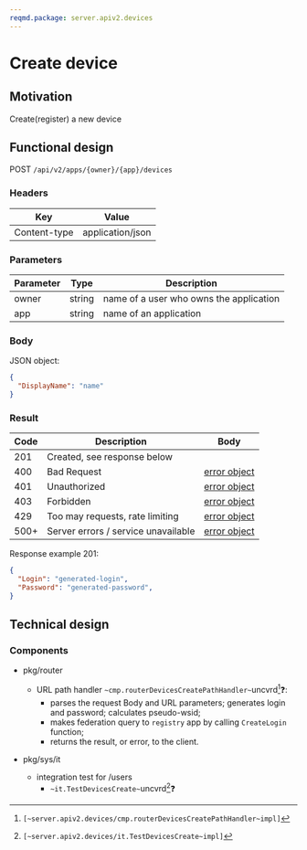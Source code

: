 ```yaml
---
reqmd.package: server.apiv2.devices
---
```


# Create device
## Motivation
Create(register) a new device
## Functional design
POST `/api/v2/apps/{owner}/{app}/devices`

### Headers
| Key | Value |
| --- | --- |
| Content-type | application/json |

### Parameters
| Parameter | Type | Description |
| --- | --- | --- |
| owner | string | name of a user who owns the application |
| app | string | name of an application |

### Body
JSON object: 
```json
{
  "DisplayName": "name"
}
```

### Result
| Code | Description | Body
| --- | --- | --- |
| 201 | Created, see response below  |
| 400 | Bad Request | [error object](conventions.md#errors) |
| 401 | Unauthorized | [error object](conventions.md#errors) |
| 403 | Forbidden | [error object](conventions.md#errors) |
| 429 | Too may requests, rate limiting | [error object](conventions.md#errors) |
| 500+ | Server errors / service unavailable | [error object](conventions.md#errors) |
 
 Response example 201:
```json
{
  "Login": "generated-login",
  "Password": "generated-password",
}
```

## Technical design
### Components
- pkg/router
  - URL path handler `~cmp.routerDevicesCreatePathHandler~`uncvrd[^1]❓:
    - parses the request Body and URL parameters; generates login and password; calculates pseudo-wsid;
    - makes federation query to `registry` app by calling `CreateLogin` function;
    - returns the result, or error, to the client.

- pkg/sys/it
    - integration test for /users
        - `~it.TestDevicesCreate~`uncvrd[^2]❓

[^1]: `[~server.apiv2.devices/cmp.routerDevicesCreatePathHandler~impl]`
[^2]: `[~server.apiv2.devices/it.TestDevicesCreate~impl]`

